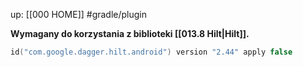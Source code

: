 up: [[000 HOME]]
#gradle/plugin

**Wymagany do korzystania z biblioteki [[013.8 Hilt|Hilt]].**

```kotlin
id("com.google.dagger.hilt.android") version "2.44" apply false
```